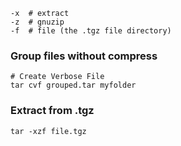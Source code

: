 ---
---

```
-x  # extract
-z  # gnuzip
-f  # file (the .tgz file directory)
```

### Group files without compress
```shell
# Create Verbose File
tar cvf grouped.tar myfolder
```

### Extract from .tgz
```shell
tar -xzf file.tgz
```
